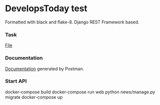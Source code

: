 # DevelopsToday test

Formatted with black and flake-8.
Django REST Framework based.


### Task
[File](https://www.notion.so/Python-test-assessment-by-DevelopsToday-901e35b8314d4ddc962bebf5041871d6)



### Documentation
[Documentation](https://documenter.getpostman.com/view/14768889/TWDfDYbe) generated by Postman.



### Start API

docker-compose build
docker-compose run web python news/manage.py migrate
docker-compose up
